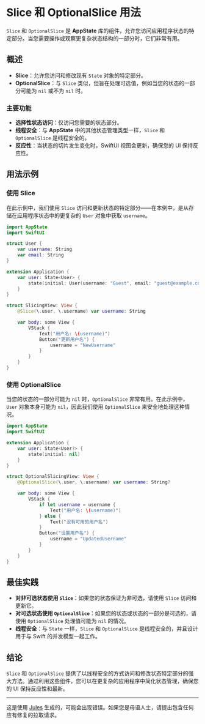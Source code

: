 # Slice 和 OptionalSlice 用法

`Slice` 和 `OptionalSlice` 是 **AppState** 库的组件，允许您访问应用程序状态的特定部分。当您需要操作或观察更复杂状态结构的一部分时，它们非常有用。

## 概述

- **Slice**：允许您访问和修改现有 `State` 对象的特定部分。
- **OptionalSlice**：与 `Slice` 类似，但旨在处理可选值，例如当您的状态的一部分可能为 `nil` 或不为 `nil` 时。

### 主要功能

- **选择性状态访问**：仅访问您需要的状态部分。
- **线程安全**：与 **AppState** 中的其他状态管理类型一样，`Slice` 和 `OptionalSlice` 是线程安全的。
- **反应性**：当状态的切片发生变化时，SwiftUI 视图会更新，确保您的 UI 保持反应性。

## 用法示例

### 使用 Slice

在此示例中，我们使用 `Slice` 访问和更新状态的特定部分——在本例中，是从存储在应用程序状态中的更复杂的 `User` 对象中获取 `username`。

```swift
import AppState
import SwiftUI

struct User {
    var username: String
    var email: String
}

extension Application {
    var user: State<User> {
        state(initial: User(username: "Guest", email: "guest@example.com"))
    }
}

struct SlicingView: View {
    @Slice(\.user, \.username) var username: String

    var body: some View {
        VStack {
            Text("用户名: \(username)")
            Button("更新用户名") {
                username = "NewUsername"
            }
        }
    }
}
```

### 使用 OptionalSlice

当您的状态的一部分可能为 `nil` 时，`OptionalSlice` 非常有用。在此示例中，`User` 对象本身可能为 `nil`，因此我们使用 `OptionalSlice` 来安全地处理这种情况。

```swift
import AppState
import SwiftUI

extension Application {
    var user: State<User?> {
        state(initial: nil)
    }
}

struct OptionalSlicingView: View {
    @OptionalSlice(\.user, \.username) var username: String?

    var body: some View {
        VStack {
            if let username = username {
                Text("用户名: \(username)")
            } else {
                Text("没有可用的用户名")
            }
            Button("设置用户名") {
                username = "UpdatedUsername"
            }
        }
    }
}
```

## 最佳实践

- **对非可选状态使用 `Slice`**：如果您的状态保证为非可选，请使用 `Slice` 访问和更新它。
- **对可选状态使用 `OptionalSlice`**：如果您的状态或状态的一部分是可选的，请使用 `OptionalSlice` 处理值可能为 `nil` 的情况。
- **线程安全**：与 `State` 一样，`Slice` 和 `OptionalSlice` 是线程安全的，并且设计用于与 Swift 的并发模型一起工作。

## 结论

`Slice` 和 `OptionalSlice` 提供了以线程安全的方式访问和修改状态特定部分的强大方法。通过利用这些组件，您可以在更复杂的应用程序中简化状态管理，确保您的 UI 保持反应性和最新。

---
这是使用 [Jules](https://jules.google) 生成的，可能会出现错误。如果您是母语人士，请提出包含任何应有修复的拉取请求。
